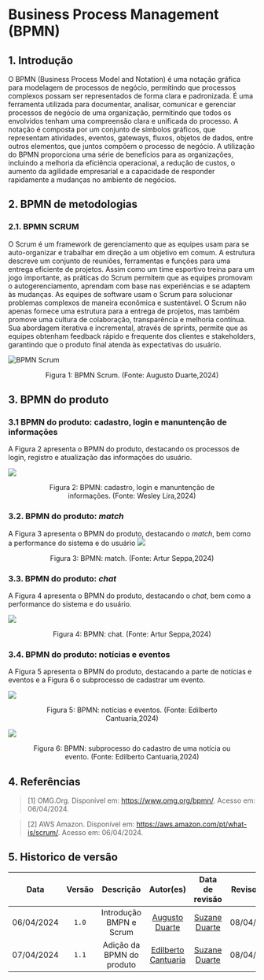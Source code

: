 # Business Process Management (BPMN)

## 1. Introdução
O BPMN (Business Process Model and Notation) é uma notação gráfica para modelagem de processos de negócio, permitindo que processos complexos possam ser representados de forma clara e padronizada. É uma ferramenta utilizada para documentar, analisar, comunicar e gerenciar processos de negócio de uma organização, permitindo que todos os envolvidos tenham uma compreensão clara e unificada do processo. A notação é composta por um conjunto de símbolos gráficos, que representam atividades, eventos, gateways, fluxos, objetos de dados, entre outros elementos, que juntos compõem o processo de negócio. A utilização do BPMN proporciona uma série de benefícios para as organizações, incluindo a melhoria da eficiência operacional, a redução de custos, o aumento da agilidade empresarial e a capacidade de responder rapidamente a mudanças no ambiente de negócios.
 
## 2. BPMN de metodologias

### 2.1. BPMN SCRUM

O Scrum é um framework de gerenciamento que as equipes usam para se auto-organizar e trabalhar em direção a um objetivo em comum. A estrutura descreve um conjunto de reuniões, ferramentas e funções para uma entrega eficiente de projetos. Assim como um time esportivo treina para um jogo importante, as práticas do Scrum permitem que as equipes promovam o autogerenciamento, aprendam com base nas experiências e se adaptem às mudanças. As equipes de software usam o Scrum para solucionar problemas complexos de maneira econômica e sustentável. O Scrum não apenas fornece uma estrutura para a entrega de projetos, mas também promove uma cultura de colaboração, transparência e melhoria contínua. Sua abordagem iterativa e incremental, através de sprints, permite que as equipes obtenham feedback rápido e frequente dos clientes e stakeholders, garantindo que o produto final atenda às expectativas do usuário. 

![BPMN Scrum](../assets/bpmn/bpmn_scrum.png)

<center>
  <figure>
    <figcaption>Figura 1: BPMN Scrum. (Fonte: Augusto Duarte,2024)</figcaption>
  </figure>
</center>

 
## 3. BPMN do produto

### 3.1 BPMN do produto: cadastro, login e manuntenção de informações
A Figura 2 apresenta o BPMN do produto, destacando os processos de login, registro e atualização das informações do usuário.

![](../assets/bpmn/BPMN%20%2001%20-%20Login%20cadastro%20e%20manutencao%20de%20infos.png)

<center>
  <figure>
    <figcaption>Figura 2: BPMN: cadastro, login e manuntenção de informações. (Fonte: Wesley Lira,2024)</figcaption>
  </figure>
</center>

### 3.2. BPMN do produto: *match*
A Figura 3 apresenta o BPMN do produto, destacando o *match*, bem como a performance do sistema e do usuário
![](../assets/bpmn/BPMN%20%2003%20-%20match.png)

<center>
  <figure>
    <figcaption>Figura 3: BPMN: match. (Fonte: Artur Seppa,2024)</figcaption>
  </figure>
</center>


### 3.3. BPMN do produto: *chat*
A Figura 4 apresenta o BPMN do produto, destacando o *chat*, bem como a performance do sistema e do usuário.

![](../assets/bpmn/BPMN%20%2002%20-%20chat.png)

<center>
  <figure>
    <figcaption>Figura 4: BPMN: chat. (Fonte: Artur Seppa,2024)</figcaption>
  </figure>
</center>

### 3.4. BPMN do produto: notícias e eventos
A Figura 5 apresenta o BPMN do produto, destacando a parte de notícias e eventos e a Figura 6 o subprocesso de cadastrar um evento.

![](../assets/bpmn/BPMN%20%2004%20-%20noticias%20e%20eventos.png)

<center>
  <figure>
    <figcaption>Figura 5: BPMN: notícias e eventos. (Fonte: Edilberto Cantuaria,2024)</figcaption>
  </figure>
</center>

![](../assets/bpmn/BPMN%2004B%20-%20subprocessos.png)

<center>
  <figure>
    <figcaption>Figura 6: BPMN: subprocesso do cadastro de uma notícia ou evento. (Fonte: Edilberto Cantuaria,2024)</figcaption>
  </figure>
</center>


## 4. Referências
 
>[1] OMG.Org. Disponível em: https://www.omg.org/bpmn/. Acesso em: 06/04/2024.

>[2] AWS Amazon. Disponível em: https://aws.amazon.com/pt/what-is/scrum/. Acesso em: 06/04/2024.


## 5. Historico de versão

|    Data    | Versão |        Descrição        |                  Autor(es)                   | Data de revisão | Revisor(es) |
| :--------: | :----: | :---------------------: | :------------------------------------------: | :-------------: | :---------: |
| 06/04/2024 | `1.0`  | Introdução BMPN e Scrum | [Augusto Duarte](https://github.com/Augcamp) |   [Suzane Duarte](https://github.com/suzaneduarte)               | 08/04/2024            |
| 07/04/2024 | `1.1`  | Adição da BPMN do produto   | [Edilberto Cantuaria](https://github.com/edilbertocantuaria) |   [Suzane Duarte](https://github.com/suzaneduarte)               |   08/04/2024          |
